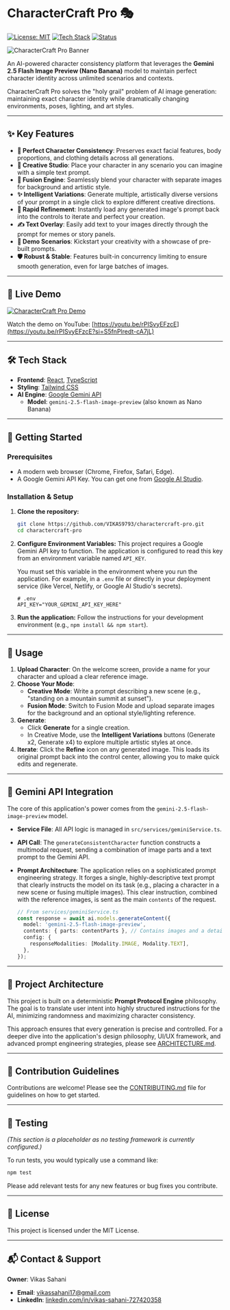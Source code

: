 # CharacterCraft Pro 🎭

[![License: MIT](https://img.shields.io/badge/License-MIT-yellow.svg)](https://opensource.org/licenses/MIT)
[![Tech Stack](https://img.shields.io/badge/Tech-React%20%7C%20TypeScript%20%7C%20Gemini-blueviolet)](https://ai.google.dev/)
[![Status](https://img.shields.io/badge/Status-Active-success)]()

![CharacterCraft Pro Banner](public/assets/Charactercraft%20pro.png)

An AI-powered character consistency platform that leverages the **Gemini 2.5 Flash Image Preview (Nano Banana)** model to maintain perfect character identity across unlimited scenarios and contexts.

CharacterCraft Pro solves the "holy grail" problem of AI image generation: maintaining exact character identity while dramatically changing environments, poses, lighting, and art styles.

---

## ✨ Key Features

- **🎯 Perfect Character Consistency**: Preserves exact facial features, body proportions, and clothing details across all generations.
- **🎨 Creative Studio**: Place your character in any scenario you can imagine with a simple text prompt.
- **🌌 Fusion Engine**: Seamlessly blend your character with separate images for background and artistic style.
- **✨ Intelligent Variations**: Generate multiple, artistically diverse versions of your prompt in a single click to explore different creative directions.
- **🔄 Rapid Refinement**: Instantly load any generated image's prompt back into the controls to iterate and perfect your creation.
- **✍️ Text Overlay**: Easily add text to your images directly through the prompt for memes or story panels.
- **🚀 Demo Scenarios**: Kickstart your creativity with a showcase of pre-built prompts.
- **🛡️ Robust & Stable**: Features built-in concurrency limiting to ensure smooth generation, even for large batches of images.

---

## 🚀 Live Demo

[![CharacterCraft Pro Demo](https://img.youtube.com/vi/rPISvyEFzcE/0.jpg)](https://youtu.be/rPISvyEFzcE?si=S5fnPlredt-cA7jL)

Watch the demo on YouTube: [https://youtu.be/rPISvyEFzcE](https://youtu.be/rPISvyEFzcE?si=S5fnPlredt-cA7jL)

---

## 🛠️ Tech Stack

- **Frontend**: [React](https://reactjs.org/), [TypeScript](https://www.typescriptlang.org/)
- **Styling**: [Tailwind CSS](https://tailwindcss.com/)
- **AI Engine**: [Google Gemini API](https://ai.google.dev/)
  - **Model**: `gemini-2.5-flash-image-preview` (also known as Nano Banana)

---

## 🔧 Getting Started

### Prerequisites

- A modern web browser (Chrome, Firefox, Safari, Edge).
- A Google Gemini API Key. You can get one from [Google AI Studio](https://aistudio.google.com/app/apikey).

### Installation & Setup

1.  **Clone the repository:**
    ```bash
    git clone https://github.com/VIKAS9793/charactercraft-pro.git
    cd charactercraft-pro
    ```

2.  **Configure Environment Variables:**
    This project requires a Google Gemini API key to function. The application is configured to read this key from an environment variable named `API_KEY`.

    You must set this variable in the environment where you run the application. For example, in a `.env` file or directly in your deployment service (like Vercel, Netlify, or Google AI Studio's secrets).

    ```
    # .env
    API_KEY="YOUR_GEMINI_API_KEY_HERE"
    ```

3.  **Run the application:**
    Follow the instructions for your development environment (e.g., `npm install && npm start`).

---

## 📖 Usage

1.  **Upload Character**: On the welcome screen, provide a name for your character and upload a clear reference image.
2.  **Choose Your Mode**:
    - **Creative Mode**: Write a prompt describing a new scene (e.g., "standing on a mountain summit at sunset").
    - **Fusion Mode**: Switch to Fusion Mode and upload separate images for the background and an optional style/lighting reference.
3.  **Generate**:
    - Click **Generate** for a single creation.
    - In Creative Mode, use the **Intelligent Variations** buttons (Generate x2, Generate x4) to explore multiple artistic styles at once.
4.  **Iterate**: Click the **Refine** icon on any generated image. This loads its original prompt back into the control center, allowing you to make quick edits and regenerate.

---

## 🤖 Gemini API Integration

The core of this application's power comes from the `gemini-2.5-flash-image-preview` model.

- **Service File**: All API logic is managed in `src/services/geminiService.ts`.
- **API Call**: The `generateConsistentCharacter` function constructs a multimodal request, sending a combination of image parts and a text prompt to the Gemini API.
- **Prompt Architecture**: The application relies on a sophisticated prompt engineering strategy. It forges a single, highly-descriptive text prompt that clearly instructs the model on its task (e.g., placing a character in a new scene or fusing multiple images). This clear instruction, combined with the reference images, is sent as the main `contents` of the request.

  ```typescript
  // From services/geminiService.ts
  const response = await ai.models.generateContent({
    model: 'gemini-2.5-flash-image-preview',
    contents: { parts: contentParts }, // Contains images and a detailed instructional prompt
    config: {
      responseModalities: [Modality.IMAGE, Modality.TEXT],
    },
  });
  ```

---

## 🧬 Project Architecture

This project is built on a deterministic **Prompt Protocol Engine** philosophy. The goal is to translate user intent into highly structured instructions for the AI, minimizing randomness and maximizing character consistency.

This approach ensures that every generation is precise and controlled. For a deeper dive into the application's design philosophy, UI/UX framework, and advanced prompt engineering strategies, please see [ARCHITECTURE.md](ARCHITECTURE.md).

---

## 🤝 Contribution Guidelines

Contributions are welcome! Please see the [CONTRIBUTING.md](CONTRIBUTING.md) file for guidelines on how to get started.

---

## 🧪 Testing

*(This section is a placeholder as no testing framework is currently configured.)*

To run tests, you would typically use a command like:

```bash
npm test
```

Please add relevant tests for any new features or bug fixes you contribute.

---

## 📜 License

This project is licensed under the MIT License.

---

## 📬 Contact & Support

**Owner**: Vikas Sahani

- **Email**: [vikassahani17@gmail.com](mailto:vikassahani17@gmail.com)
- **LinkedIn**: [linkedin.com/in/vikas-sahani-727420358](https://www.linkedin.com/in/vikas-sahani-727420358)